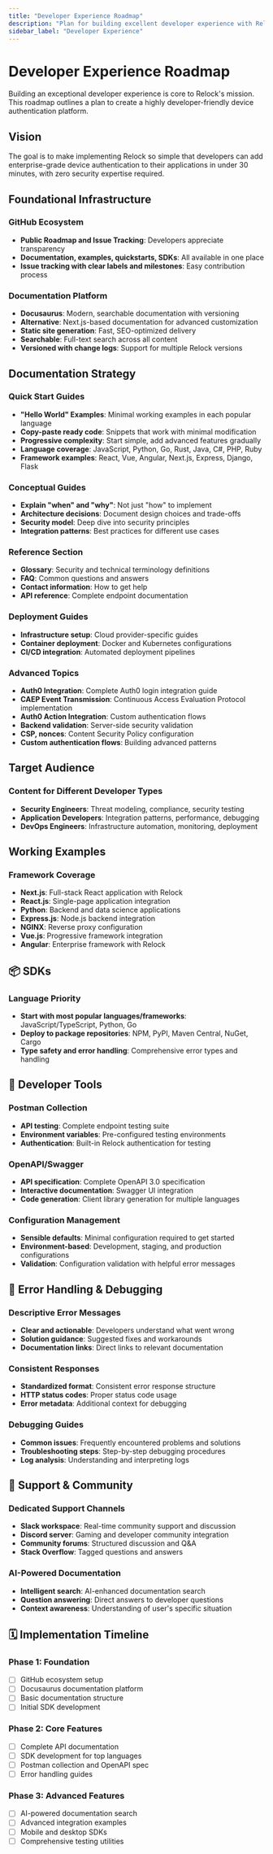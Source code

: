 ```yaml
---
title: "Developer Experience Roadmap"
description: "Plan for building excellent developer experience with Relock"
sidebar_label: "Developer Experience"
---
```


# Developer Experience Roadmap

Building an exceptional developer experience is core to Relock's mission. This roadmap
outlines a plan to create a highly developer-friendly device authentication platform.

## Vision

The goal is to make implementing Relock so simple that developers can add enterprise-grade device authentication to their applications in under 30 minutes, with zero security expertise required.

## Foundational Infrastructure

### GitHub Ecosystem
- **Public Roadmap and Issue Tracking**: Developers appreciate transparency
- **Documentation, examples, quickstarts, SDKs**: All available in one place
- **Issue tracking with clear labels and milestones**: Easy contribution process

### Documentation Platform
- **Docusaurus**: Modern, searchable documentation with versioning
- **Alternative**: Next.js-based documentation for advanced customization
- **Static site generation**: Fast, SEO-optimized delivery
- **Searchable**: Full-text search across all content
- **Versioned with change logs**: Support for multiple Relock versions

## Documentation Strategy

### Quick Start Guides
- **"Hello World" Examples**: Minimal working examples in each popular language
- **Copy-paste ready code**: Snippets that work with minimal modification
- **Progressive complexity**: Start simple, add advanced features gradually
- **Language coverage**: JavaScript, Python, Go, Rust, Java, C#, PHP, Ruby
- **Framework examples**: React, Vue, Angular, Next.js, Express, Django, Flask

### Conceptual Guides
- **Explain "when" and "why"**: Not just "how" to implement
- **Architecture decisions**: Document design choices and trade-offs
- **Security model**: Deep dive into security principles
- **Integration patterns**: Best practices for different use cases

### Reference Section
- **Glossary**: Security and technical terminology definitions
- **FAQ**: Common questions and answers
- **Contact information**: How to get help
- **API reference**: Complete endpoint documentation

### Deployment Guides
- **Infrastructure setup**: Cloud provider-specific guides
- **Container deployment**: Docker and Kubernetes configurations
- **CI/CD integration**: Automated deployment pipelines

### Advanced Topics
- **Auth0 Integration**: Complete Auth0 login integration guide
- **CAEP Event Transmission**: Continuous Access Evaluation Protocol implementation
- **Auth0 Action Integration**: Custom authentication flows
- **Backend validation**: Server-side security validation
- **CSP, nonces**: Content Security Policy configuration
- **Custom authentication flows**: Building advanced patterns

## Target Audience

### Content for Different Developer Types
- **Security Engineers**: Threat modeling, compliance, security testing
- **Application Developers**: Integration patterns, performance, debugging
- **DevOps Engineers**: Infrastructure automation, monitoring, deployment

## Working Examples

### Framework Coverage
- **Next.js**: Full-stack React application with Relock
- **React.js**: Single-page application integration
- **Python**: Backend and data science applications
- **Express.js**: Node.js backend integration
- **NGINX**: Reverse proxy configuration
- **Vue.js**: Progressive framework integration
- **Angular**: Enterprise framework with Relock

## 📦 SDKs

### Language Priority
- **Start with most popular languages/frameworks**: JavaScript/TypeScript, Python, Go
- **Deploy to package repositories**: NPM, PyPI, Maven Central, NuGet, Cargo
- **Type safety and error handling**: Comprehensive error types and handling

## 🔧 Developer Tools

### Postman Collection
- **API testing**: Complete endpoint testing suite
- **Environment variables**: Pre-configured testing environments
- **Authentication**: Built-in Relock authentication for testing

### OpenAPI/Swagger
- **API specification**: Complete OpenAPI 3.0 specification
- **Interactive documentation**: Swagger UI integration
- **Code generation**: Client library generation for multiple languages

### Configuration Management
- **Sensible defaults**: Minimal configuration required to get started
- **Environment-based**: Development, staging, and production configurations
- **Validation**: Configuration validation with helpful error messages

## 🐛 Error Handling & Debugging

### Descriptive Error Messages
- **Clear and actionable**: Developers understand what went wrong
- **Solution guidance**: Suggested fixes and workarounds
- **Documentation links**: Direct links to relevant documentation

### Consistent Responses
- **Standardized format**: Consistent error response structure
- **HTTP status codes**: Proper status code usage
- **Error metadata**: Additional context for debugging

### Debugging Guides
- **Common issues**: Frequently encountered problems and solutions
- **Troubleshooting steps**: Step-by-step debugging procedures
- **Log analysis**: Understanding and interpreting logs

## 🤝 Support & Community

### Dedicated Support Channels
- **Slack workspace**: Real-time community support and discussion
- **Discord server**: Gaming and developer community integration
- **Community forums**: Structured discussion and Q&A
- **Stack Overflow**: Tagged questions and answers

### AI-Powered Documentation
- **Intelligent search**: AI-enhanced documentation search
- **Question answering**: Direct answers to developer questions
- **Context awareness**: Understanding of user's specific situation

## 🗓️ Implementation Timeline

### Phase 1: Foundation
- [ ] GitHub ecosystem setup
- [ ] Docusaurus documentation platform
- [ ] Basic documentation structure
- [ ] Initial SDK development

### Phase 2: Core Features
- [ ] Complete API documentation
- [ ] SDK development for top languages
- [ ] Postman collection and OpenAPI spec
- [ ] Error handling guides

### Phase 3: Advanced Features
- [ ] AI-powered documentation search
- [ ] Advanced integration examples
- [ ] Mobile and desktop SDKs
- [ ] Comprehensive testing utilities

